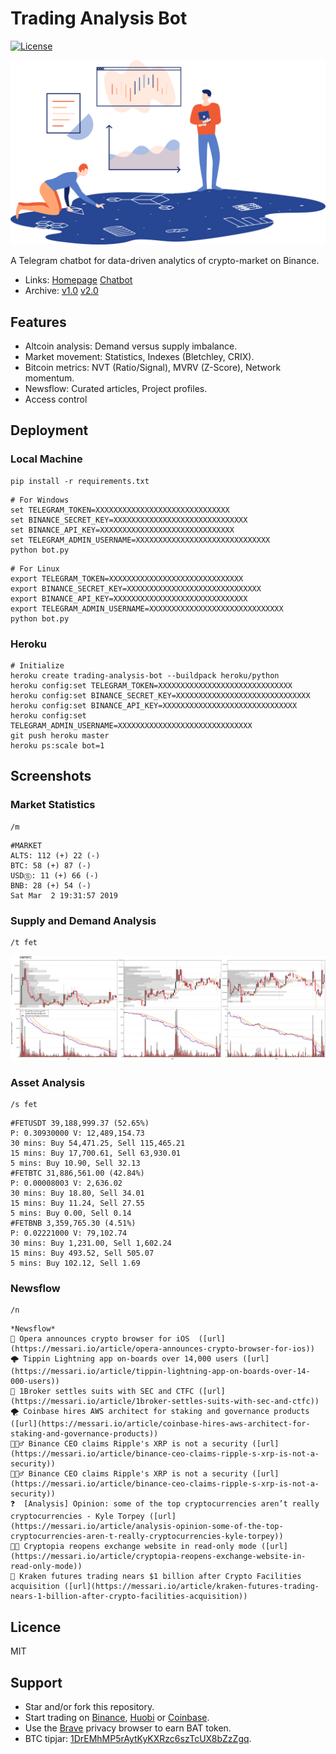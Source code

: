 # Trading Analysis Bot

[![License](https://img.shields.io/badge/license-MIT-blue.svg)](https://opensource.org/licenses/MIT)

<img src="img/banner.png" width="700">

A Telegram chatbot for data-driven analytics of crypto-market on Binance.
- Links: [Homepage](https://kenhtaichinh.herokuapp.com) [Chatbot](https://t.me/trading_analysis_bot)
- Archive: [v1.0](https://github.com/trinhvv/trading-analysis-bot/tree/5ed3707b769b85706ea2072667357e7d5fa721b3) [v2.0](https://github.com/trinhvv/trading-analysis-bot/commit/312dbe918b019d5d663e5a73e2662f30b86d048e)

## Features

- Altcoin analysis: Demand versus supply imbalance.
- Market movement: Statistics, Indexes (Bletchley, CRIX).
- Bitcoin metrics: NVT (Ratio/Signal), MVRV (Z-Score), Network momentum.
- Newsflow: Curated articles, Project profiles.
- Access control

## Deployment

### Local Machine

```
pip install -r requirements.txt
```

```
# For Windows
set TELEGRAM_TOKEN=XXXXXXXXXXXXXXXXXXXXXXXXXXXXXX 
set BINANCE_SECRET_KEY=XXXXXXXXXXXXXXXXXXXXXXXXXXXXXX 
set BINANCE_API_KEY=XXXXXXXXXXXXXXXXXXXXXXXXXXXXXX
set TELEGRAM_ADMIN_USERNAME=XXXXXXXXXXXXXXXXXXXXXXXXXXXXXX
python bot.py
```

```
# For Linux
export TELEGRAM_TOKEN=XXXXXXXXXXXXXXXXXXXXXXXXXXXXXX 
export BINANCE_SECRET_KEY=XXXXXXXXXXXXXXXXXXXXXXXXXXXXXX 
export BINANCE_API_KEY=XXXXXXXXXXXXXXXXXXXXXXXXXXXXXX
export TELEGRAM_ADMIN_USERNAME=XXXXXXXXXXXXXXXXXXXXXXXXXXXXXX
python bot.py
```

### Heroku

```
# Initialize
heroku create trading-analysis-bot --buildpack heroku/python
heroku config:set TELEGRAM_TOKEN=XXXXXXXXXXXXXXXXXXXXXXXXXXXXXX
heroku config:set BINANCE_SECRET_KEY=XXXXXXXXXXXXXXXXXXXXXXXXXXXXXX 
heroku config:set BINANCE_API_KEY=XXXXXXXXXXXXXXXXXXXXXXXXXXXXXX
heroku config:set TELEGRAM_ADMIN_USERNAME=XXXXXXXXXXXXXXXXXXXXXXXXXXXXXX
git push heroku master
heroku ps:scale bot=1 
```

## Screenshots

### Market Statistics

```
/m
```

```
#MARKET 
ALTS: 112 (+) 22 (-)
BTC: 58 (+) 87 (-)
USDⓈ: 11 (+) 66 (-)
BNB: 28 (+) 54 (-)
Sat Mar  2 19:31:57 2019
```

### Supply and Demand Analysis

```
/t fet
```

<img src="img/t.jpg" width="700">

### Asset Analysis

```
/s fet
```

```
#FETUSDT 39,188,999.37 (52.65%)
P: 0.30930000 V: 12,489,154.73
30 mins: Buy 54,471.25, Sell 115,465.21
15 mins: Buy 17,700.61, Sell 63,930.01
5 mins: Buy 10.90, Sell 32.13
#FETBTC 31,886,561.00 (42.84%)
P: 0.00008003 V: 2,636.02
30 mins: Buy 18.80, Sell 34.01
15 mins: Buy 11.24, Sell 27.55
5 mins: Buy 0.00, Sell 0.14
#FETBNB 3,359,765.30 (4.51%)
P: 0.02221000 V: 79,102.74
30 mins: Buy 1,231.00, Sell 1,602.24
15 mins: Buy 493.52, Sell 505.07
5 mins: Buy 102.12, Sell 1.69
```

### Newsflow

```
/n
```

```
*Newsflow*
💾 Opera announces crypto browser for iOS  ([url](https://messari.io/article/opera-announces-crypto-browser-for-ios))
🌩️ Tippin Lightning app on-boards over 14,000 users ([url](https://messari.io/article/tippin-lightning-app-on-boards-over-14-000-users))
📩 1Broker settles suits with SEC and CTFC ([url](https://messari.io/article/1broker-settles-suits-with-sec-and-ctfc))
🌪️ Coinbase hires AWS architect for staking and governance products ([url](https://messari.io/article/coinbase-hires-aws-architect-for-staking-and-governance-products))
🤷🏽‍♂️ Binance CEO claims Ripple's XRP is not a security ([url](https://messari.io/article/binance-ceo-claims-ripple-s-xrp-is-not-a-security))
🤷🏽‍♂️ Binance CEO claims Ripple's XRP is not a security ([url](https://messari.io/article/binance-ceo-claims-ripple-s-xrp-is-not-a-security))
❓  [Analysis] Opinion: some of the top cryptocurrencies aren’t really cryptocurrencies - Kyle Torpey ([url](https://messari.io/article/analysis-opinion-some-of-the-top-cryptocurrencies-aren-t-really-cryptocurrencies-kyle-torpey))
👍🏽 Cryptopia reopens exchange website in read-only mode ([url](https://messari.io/article/cryptopia-reopens-exchange-website-in-read-only-mode))
🥂 Kraken futures trading nears $1 billion after Crypto Facilities acquisition ([url](https://messari.io/article/kraken-futures-trading-nears-1-billion-after-crypto-facilities-acquisition))
```

## Licence
MIT

## Support

- Star and/or fork this repository.
- Start trading on [Binance](https://www.binance.com/?ref=13339920), [Huobi](https://www.huobi.br.com/en-us/topic/invited/?invite_code=x93k3) or [Coinbase](https://www.coinbase.com/join/581a706d01bc8b00dd1d1737).
- Use the [Brave](https://brave.com/ken335) privacy browser to earn BAT token.
- BTC tipjar: [1DrEMhMP5rAytKyKXRzc6szTcUX8bZzZgq](1DrEMhMP5rAytKyKXRzc6szTcUX8bZzZgq).
